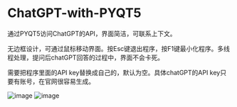 # ChatGPT-with-PYQT5
通过PYQT5访问ChatGPT的API，界面简洁，可联系上下文。

无边框设计，可通过鼠标移动界面。按Esc键退出程序，按F1键最小化程序。多线程处理，提问后chatGPT回答的过程中，界面不会卡死。

需要把程序里面的API key替换成自己的，默认为空。具体chatGPT的API key只要有账号，在官网很容易生成。

![image](https://user-images.githubusercontent.com/69114689/236097182-5ae1a397-d82d-4e4c-ab5c-8b9e821440f1.png)
![image](https://user-images.githubusercontent.com/69114689/236097565-e132490b-c241-4587-99a9-ec7d3f3d881f.png)
